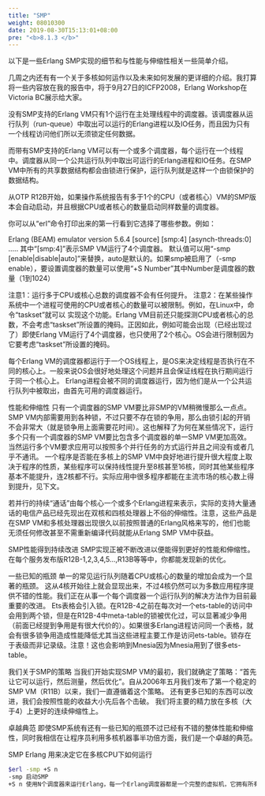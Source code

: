 ```yaml
---
title: "SMP"
weight: 08010300
date: 2019-08-30T15:13:01+08:00
pre: "<b>8.1.3 </b>"
---
```

以下是一些Erlang SMP实现的细节和与性能与伸缩性相关一些简单介绍。

几周之内还有有一个关于多核如何运作以及未来如何发展的更详细的介绍。我打算将一些内容放在我的报告中，将于9月27日的ICFP2008，Erlang Workshop在Victoria BC展示给大家。

没有SMP支持的Erlang VM只有1个运行在主处理线程中的调度器。该调度器从运行队列（run-queue）中取出可以运行的Erlang进程以及IO任务，而且因为只有一个线程访问他们所以无须锁定任何数据。

而带有SMP支持的Erlang VM可以有一个或多个调度器，每个运行在一个线程中。调度器从同一个公共运行队列中取出可运行的Erlang进程和IO任务。在SMP VM中所有的共享数据结构都会由锁进行保护，运行队列就是这样一个由锁保护的数据结构。

从OTP R12B开始，如果操作系统报告有多于1个的CPU（或者核心）VM的SMP版本会自动启动，并且根据CPU或者核心的数量启动同样数量的调度器。

你可以从“erl”命令打印出来的第一行看到它选择了哪些参数。例如：

Erlang (BEAM) emulator version 5.6.4 [source] [smp:4] [asynch-threads:0] …..
其中“[smp:4]”表示SMP VM运行了4个调度器。
默认值可以用“-smp [enable|disable|auto]”来替换，auto是默认的。如果smp被启用了（-smp enable），要设置调度器的数量可以使用“+S Number”其中Number是调度器的数量（1到1024）

注意1：运行多于CPU或核心总数的调度器不会有任何提升。
注意2：在某些操作系统中一个进程可使用的CPU或者核心的数量可以被限制。例如，在Linux中，命令“taskset”就可以
实现这个功能。Erlang VM目前还只能探测CPU或者核心的总数，不会考虑“taskset”所设置的掩码。正因如此，例如可能会出现（已经出现过了）即使Erlang VM运行了4个调度器，也只使用了2个核心。OS会进行限制因为它要考虑“taskset”所设置的掩码。

每个Erlang VM的调度器都运行于一个OS线程上，是OS来决定线程是否执行在不同的核心上。一般来说OS会很好地处理这个问题并且会保证线程在执行期间运行于同一个核心上。
Erlang进程会被不同的调度器运行，因为他们是从一个公共运行队列中被取出，由首先可用的调度器运行。

性能和伸缩性
只有一个调度器的SMP VM要比非SMP的VM稍微慢那么一点点。SMP VM内部需要用到各种锁，不过只要不存在锁的争用，那么由锁引起的开销不会非常大（就是锁争用上面需要花时间）。这也解释了为何在某些情况下，运行多个只有一个调度器的SMP VM要比包含多个调度器的单一SMP VM更加高效。当然运行多个VM要求应用可以按照多个并行任务的方式运行并且之间没有或者几乎不通讯。
一个程序是否能在多核上的SMP VM中良好地进行提升很大程度上取决于程序的性质，某些程序可以保持线性提升至8核甚至16核，同时其他某些程序基本不能提升，连2核都不行。实际应用中很多程序都能在主流市场的核心数上得到提升，见下文。

若并行的持续“通话”由每个核心一个或多个Erlang进程来表示，实际的支持大量通话的电信产品已经先现出在双核和四核处理器上不俗的伸缩性。注意，这些产品是在SMP VM和多核处理器出现很久以前按照普通的Erlang风格来写的，他们也能无须任何修改甚至不需重新编译代码就能从Erlang SMP VM中获益。

SMP性能得到持续改进
SMP实现正被不断改进以便能得到更好的性能和伸缩性。在每个服务发布版R12B-1,2,3,4,5…,R13B等等中，你都能发现新的优化。

一些已知的瓶颈
单一的常见运行队列随着CPU或核心的数量的增加会成为一个显著的瓶颈。
这从4核开始往上就会显现出来，不过4核仍然可以为多数应用程序提供不错的性能。我们正在从事一个每个调度器一个运行队列的解决方法作为目前最重要的改进。
Ets表格会引入锁。在R12B-4之前在每次对一个ets-table的访问中会用到两个锁，但是在R12B-4中meta-table的锁被优化过，可以显著减少争用（前面已经提到争用是有很大代价的）。如果很多Erlang进程访问同一个表格，就会有很多锁争用造成性能降低尤其当这些进程主要工作是访问ets-table。锁存在于表级而非记录级。注意！这也会影响到Mnesia因为Mnesia用到了很多ets-table。

我们关于SMP的策略
当我们开始实现SMP VM的最初，我们就确定了策略：“首先让它可以运行，然后测量，然后优化”。自从2006年五月我们发布了第一个稳定的SMP VM（R11B）以来，我们一直遵循着这个策略。
还有更多已知的东西可以改进，我们会按照性能的收益大小先后各个击破。
我们将主要的精力放在多核（大于4）上更好的连续伸缩性上。

卓越典范
即使SMP系统有还有一些已知的瓶颈不过已经有不错的整体性能和伸缩性，同时我相信在让程序员利用多核机器事半功倍方面，我们是一个卓越的典范。

SMP Erlang 用来决定它在多核CPU下如何运行

```bash
$erl -smp +S n
-smp 启动SMP
+S n 使用N个调度器来运行Erlang，每一个Erlang调度器都是一个完整的虚拟机，它拥有所有其他虚拟机的信息。如果忽略这个参数，它就默认为SMP机器中逻辑处理器的数量
```
